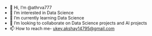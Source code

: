 - 👋 Hi, I’m @athrva777
- 👀 I’m interested in Data Science
- 🌱 I’m currently learning Data Science
- 💞️ I’m looking to collaborate on Data Science projects and AI projects
- 📫 How to reach me- ukey.akshay14795@gmail.com


<!---
athrva777/athrva777 is a ✨ special ✨ repository because its `README.md` (this file) appears on your GitHub profile.
You can click the Preview link to take a look at your changes.
--->
